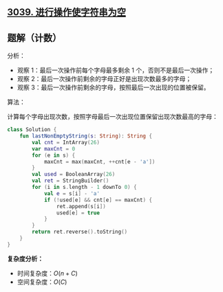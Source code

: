 ## [3039. 进行操作使字符串为空](https://leetcode.cn/problems/apply-operations-to-make-string-empty/)

## 题解（计数）

分析：

- 观察 1：最后一次操作前每个字母最多剩余 1 个，否则不是最后一次操作；
- 观察 2：最后一次操作前剩余的字母正好是出现次数最多的字母；
- 观察 3：最后一次操作前剩余的字母，按照最后一次出现的位置被保留。

算法：

计算每个字母出现次数，按照字母最后一次出现位置保留出现次数最高的字母：

``` Kotlin []
class Solution {
    fun lastNonEmptyString(s: String): String {
        val cnt = IntArray(26)
        var maxCnt = 0
        for (e in s) {
            maxCnt = max(maxCnt, ++cnt[e - 'a'])
        }
        val used = BooleanArray(26)
        val ret = StringBuilder()
        for (i in s.length - 1 downTo 0) {
            val e = s[i] - 'a'
            if (!used[e] && cnt[e] == maxCnt) {
                ret.append(s[i])
                used[e] = true
            }
        }
        return ret.reverse().toString()
    }
}
```

**复杂度分析：**

- 时间复杂度：$O(n + C)$
- 空间复杂度：$O(C)$
